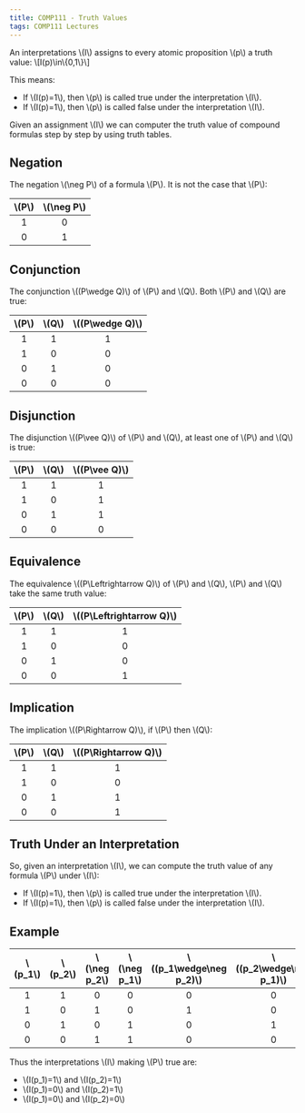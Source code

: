 ```yaml
---
title: COMP111 - Truth Values
tags: COMP111 Lectures
---
```

An interpretations &#92;(I&#92;) assigns to every atomic proposition &#92;(p&#92;) a truth value:
&#92;[I(p)\in&#92;{0,1&#92;}&#92;]

This means:

* If &#92;(I(p)=1&#92;), then &#92;(p&#92;) is called true under the interpretation &#92;(I&#92;).
* If &#92;(I(p)=1&#92;), then &#92;(p&#92;) is called false under the interpretation &#92;(I&#92;).

Given an assignment &#92;(I&#92;) we can computer the truth value of compound formulas step by step by using truth tables.

## Negation
The negation &#92;(\neg P&#92;) of a formula &#92;(P&#92;). It is not the case that &#92;(P&#92;):

| &#92;(P&#92;) | &#92;(\neg P&#92;) |
| :-: | :-: |
| 1 | 0 |
| 0 | 1 |

## Conjunction
The conjunction &#92;((P\wedge Q)&#92;) of &#92;(P&#92;) and &#92;(Q&#92;). Both &#92;(P&#92;) and &#92;(Q&#92;) are true:

| &#92;(P&#92;) | &#92;(Q&#92;) | &#92;((P\wedge Q)&#92;) |
| :-: | :-: | :-: |
| 1 | 1 | 1 |
| 1 | 0 | 0 |
| 0 | 1 | 0 | 
| 0 | 0 | 0 |

## Disjunction
The disjunction &#92;((P\vee Q)&#92;) of &#92;(P&#92;) and &#92;(Q&#92;), at least one of &#92;(P&#92;) and &#92;(Q&#92;) is true:

| &#92;(P&#92;) | &#92;(Q&#92;) | &#92;((P\vee Q)&#92;) |
| :-: | :-: | :-: |
| 1 | 1 | 1 |
| 1 | 0 | 1 |
| 0 | 1 | 1 | 
| 0 | 0 | 0 |

## Equivalence
The equivalence &#92;((P\Leftrightarrow Q)&#92;) of &#92;(P&#92;) and &#92;(Q&#92;), &#92;(P&#92;) and &#92;(Q&#92;) take the same truth value:

| &#92;(P&#92;) | &#92;(Q&#92;) | &#92;((P\Leftrightarrow Q)&#92;) |
| :-: | :-: | :-: |
| 1 | 1 | 1 |
| 1 | 0 | 0 |
| 0 | 1 | 0 | 
| 0 | 0 | 1 |

## Implication
The implication &#92;((P\Rightarrow Q)&#92;), if &#92;(P&#92;) then &#92;(Q&#92;):


| &#92;(P&#92;) | &#92;(Q&#92;) | &#92;((P\Rightarrow Q)&#92;) |
| :-: | :-: | :-: |
| 1 | 1 | 1 |
| 1 | 0 | 0 |
| 0 | 1 | 1 | 
| 0 | 0 | 1 |

## Truth Under an Interpretation
So, given an interpretation &#92;(I&#92;), we can compute the truth value of any formula &#92;(P&#92;) under &#92;(I&#92;):

* If &#92;(I(p)=1&#92;), then &#92;(p&#92;) is called true under the interpretation &#92;(I&#92;).
* If &#92;(I(p)=1&#92;), then &#92;(p&#92;) is called false under the interpretation &#92;(I&#92;).

## Example

| &#92;(p_1&#92;) | &#92;(p_2&#92;) | &#92;(\neg p_2&#92;) | &#92;(\neg p_1&#92;) | &#92;((p_1\wedge\neg p_2)&#92;) | &#92;((p_2\wedge\neg p_1)&#92;)| &#92;(P&#92;) |
| :-: | :-: | :-: | :-: | :-: | :-: | :-: |
| 1 | 1 | 0 | 0 | 0 | 0 | 1 |
| 1 | 0 | 1 | 0 | 1 | 0 | 0 |
| 0 | 1 | 0 | 1 | 0 | 1 | 1 |
| 0 | 0 | 1 | 1 | 0 | 0 | 1 |

Thus the interpretations &#92;(I&#92;) making &#92;(P&#92;) true are:

* &#92;(I(p_1)=1&#92;) and &#92;(I(p_2)=1&#92;)
* &#92;(I(p_1)=0&#92;) and &#92;(I(p_2)=1&#92;)
* &#92;(I(p_1)=0&#92;) and &#92;(I(p_2)=0&#92;)
